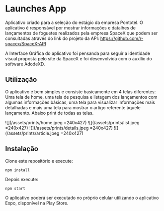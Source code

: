 # Launches App

Aplicativo criado para a seleção do estágio da empresa Pontotel. O aplicativo é responsável por mostrar informações e datalhes de lançamentos de foguetes realizados pela empresa SpaceX que podem ser consultadas através do link do projeto da API: https://github.com/r-spacex/SpaceX-API

A Interface Gráfica do aplicativo foi pensanda para seguir a identidade visual proposta pelo site da SpaceX e foi desenvolvida com o auxílio do software AdodeXD.

## Utilização

O aplicativo é bem simples e consiste basicamente em 4 telas diferentes: Uma tela de home, uma tela de pesquisa e listagem dos lançamentos com algumas informações básicas, uma tela para visualizar informações mais detalhadas e mais uma tela para mostrar o artigo referente àquele lançamento. Abaixo print de todas as telas. 

![](/assets/prints/home.jpeg =240x427)
![](/assets/prints/list.jpeg =240x427)
![](/assets/prints/details.jpeg =240x427)
![](/assets/prints/article.jpeg =240x427)

## Instalação

Clone este repositório e execute:

```
npm install
``` 

Depois execute:

```
npm start
```

O aplicativo poderá ser executado no próprio celular utilizando o aplicativo Expo, disponível na Play Store.

